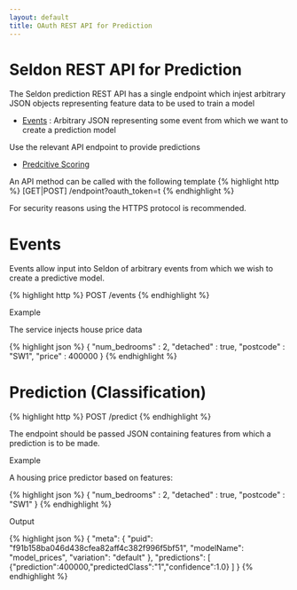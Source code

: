 ```yaml
---
layout: default
title: OAuth REST API for Prediction
---
```


# Seldon REST API for Prediction

The Seldon prediction REST API has a single endpoint which injest arbitrary JSON objects representing feature data to be used to train a model

* [Events](#events) : Arbitrary JSON representing some event from which we want to create a prediction model 

Use the relevant API endpoint to provide predictions

* [Predcitive Scoring](#predictive-scoring)

An API method can be called with the following template
{% highlight http %}
[GET|POST]      /endpoint?oauth_token=t
{% endhighlight %}
	
For security reasons using the HTTPS protocol is recommended.


# Events <a name="events"></a>
Events allow input into Seldon of arbitrary events from which we wish to create a predictive model. 

{% highlight http %}
POST     /events
{% endhighlight %}

Example

The service injects house price data

{% highlight json %}
{
"num_bedrooms"    :        2,
"detached" 	  : true,
"postcode"    :        "SW1",
"price" : 400000
}
{% endhighlight %}


# Prediction (Classification)

{% highlight http %}
POST     /predict
{% endhighlight %}	

The endpoint should be passed JSON containing features from which a prediction is to be made.

Example

A housing price predictor based on features:

{% highlight json %}
{
"num_bedrooms"    :        2,
"detached" 	  : true,
"postcode"    :        "SW1"
}
{% endhighlight %}

Output

{% highlight json %}
{
  "meta": {
    "puid": "f91b158ba046d438cfea82aff4c382f996f5bf51",
    "modelName": "model_prices",
    "variation": "default"
  },
"predictions":
	[
	{"prediction":400000,"predictedClass":"1","confidence":1.0}
	]
}
{% endhighlight %}


